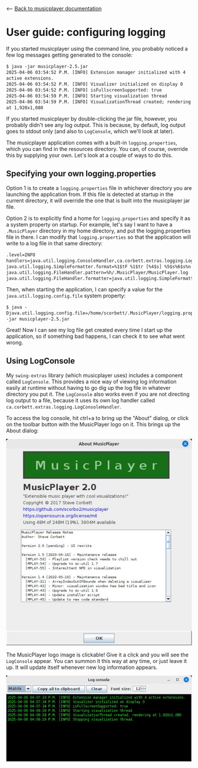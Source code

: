 <-- [Back to musicplayer documentation](../README.md)

# User guide: configuring logging

If you started musicplayer using the command line, you probably noticed a few log messages getting generated
to the console:

```shell
$ java -jar musicplayer-2.5.jar 
2025-04-06 03:54:52 P.M. [INFO] Extension manager initialized with 4 active extensions.
2025-04-06 03:54:52 P.M. [INFO] Visualizer initialized on display 0
2025-04-06 03:54:52 P.M. [INFO] isFullscreenSupported: true
2025-04-06 03:54:59 P.M. [INFO] Starting visualization thread
2025-04-06 03:54:59 P.M. [INFO] VisualizationThread created; rendering at 1,920x1,080
```

If you started musicplayer by double-clicking the jar file, however, you probably didn't see any log output.
This is because, by default, log output goes to stdout only (and also to `LogConsole`, which we'll look at later).

The musicplayer application comes with a built-in `logging.properties`, which you can find in the resources
directory. You can, of course, override this by supplying your own. Let's look at a couple of ways to do this.

## Specifying your own logging.properties

Option 1 is to create a `logging.properties` file in whichever directory you are launching the application
from. If this file is detected at startup in the current directory, it will override the one that is built
into the musicplayer jar file.

Option 2 is to explicitly find a home for `logging.properties` and specify it as a system property on startup.
For example, let's say I want to have a `.MusicPlayer` directory in my home directory, and put the logging.properties
file in there. I can modify that `logging.properties` so that the application will write to a log file in
that same directory:

```shell
.level=INFO
handlers=java.util.logging.ConsoleHandler,ca.corbett.extras.logging.LogConsoleHandler,java.util.logging.FileHandler
java.util.logging.SimpleFormatter.format=%1$tF %1$tr [%4$s] %5$s%6$s%n
java.util.logging.FileHandler.pattern=%h/.MusicPlayer/MusicPlayer.log
java.util.logging.FileHandler.formatter=java.util.logging.SimpleFormatter
```

Then, when starting the application, I can specify a value for the `java.util.logging.config.file` system property:

```shell
$ java -Djava.util.logging.config.file=/home/scorbett/.MusicPlayer/logging.properties -jar musicplayer-2.5.jar
```

Great! Now I can see my log file get created every time I start up the application, so if something bad happens,
I can check it to see what went wrong.

## Using LogConsole

My `swing-extras` library (which musicplayer uses) includes a component called `LogConsole`. This provides a nice
way of viewing log information easily at runtime without having to go dig up the log file in whatever directory
you put it. The `LogConsole` also works even if you are not directing log output to a file, because it uses
its own log handler called `ca.corbett.extras.logging.LogConsoleHandler`.

To access the log console, hit ctrl+a to bring up the "About" dialog, or click on the toolbar button
with the MusicPlayer logo on it. This brings up the About dialog:

![About](screenshots/about.jpg "About")

The MusicPlayer logo image is clickable! Give it a click and you will see the `LogConsole` appear. You can 
summon it this way at any time, or just leave it up. It will update itself whenever new log information appears.

![LogConsole](screenshots/logconsole.jpg "LogConsole")
